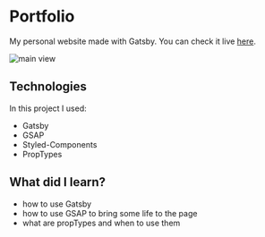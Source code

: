 # Portfolio

My personal website made with Gatsby. You can check it live [here](https://www.gabrieldaniluk.com/).

![main view](https://i.imgur.com/VyvyZ6E.png "main page preview")

## Technologies

In this project I used:

-   Gatsby
-   GSAP
-   Styled-Components
-   PropTypes

## What did I learn?

-   how to use Gatsby
-   how to use GSAP to bring some life to the page
-   what are propTypes and when to use them


